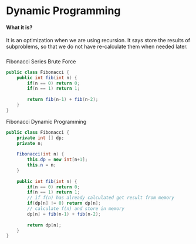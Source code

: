 # Dynamic Programming

#### What it is?

It is an optimization when we are using recursion. It says store the results of subproblems, so that we do not have re-calculate them when needed later. 

##### 



Fibonacci Series Brute Force

```java
public class Fibonacci {
    public int fib(int n) {
        if(n == 0) return 0;
        if(n == 1) return 1;
        
        return fib(n-1) + fib(n-2);
    }
}
```



Fibonacci Dynamic Programming

```java
public class Fibonacci {
    private int [] dp;
    private n;
    
    Fibonacci(int n) {
        this.dp = new int[n+1];
        this.n = n;
    }
    
    public int fib(int n) {
        if(n == 0) return 0;
        if(n == 1) return 1;
        // if f(n) has already calculated get result from memory
        if(dp[n] != 0) return dp[n];
        // calculate f(n) and store in memory
        dp[n] = fib(n-1) + fib(n-2);
        
        return dp[n];
    }
}
```

